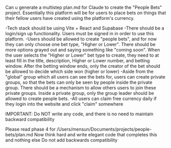 Can u generate a multistep plan.md for Claude to create the "People Bets" project. Essentially this platform will be for users to place bets on things that their fellow users have created using the platform's currency.

-Tech stack should be using Vite + React and Supabase
-There should be a login/sign up functionality. Users must be signed in in order to use this platform.
-Users should be allowed to create "people bets", and for now they can only choose one bet type, "Higher or Lower". There should be more options grayed out and saying something like "coming soon". When the user selects the "Higher or Lower" bet type to create, they need to at least fill in the title, description, Higher or Lower number, and betting window. After the betting window ends, only the creator of the bet should be allowed to decide which side won (higher or lower)
-Aside from the "global" group which all users can see the bets for, users can create private groups, so that the bets can only be seen by people inside the private group. There should be a mechanism to allow others users to join these private groups. Inside a private group, only the group leader should be allowed to create people bets.
-All users can claim free currency daily if they login into the website and click "claim" somewhere

IMPORTANT: Do NOT write any code, and there is no need to maintain backward compatibility

Please read phase 4 for /Users/mensun/Documents/projects/people-bets/plan.md
Now think hard and write elegant code that completes this and nothing else
Do not add backwards compatibility